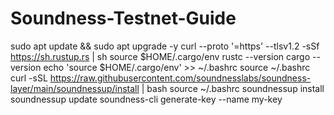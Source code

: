 # Soundness-Testnet-Guide

sudo apt update && sudo apt upgrade -y
curl --proto '=https' --tlsv1.2 -sSf https://sh.rustup.rs | sh
source $HOME/.cargo/env
rustc --version
cargo --version
echo 'source $HOME/.cargo/env' >> ~/.bashrc
source ~/.bashrc
curl -sSL https://raw.githubusercontent.com/soundnesslabs/soundness-layer/main/soundnessup/install | bash
source ~/.bashrc
soundnessup install
soundnessup update
soundness-cli generate-key --name my-key
